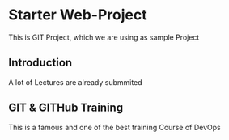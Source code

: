 # Starter Web-Project
This is GIT Project, which we are using as sample Project

## Introduction
A lot of Lectures are already submmited

## GIT & GITHub Training
This is a famous and one of the best training Course of DevOps